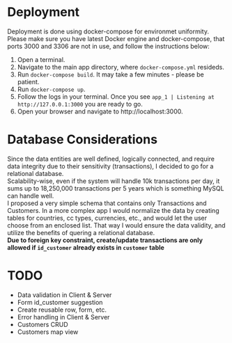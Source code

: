 # Deployment
Deployment is done using docker-compose for environmet uniformity.
Please make sure you have latest Docker engine and docker-compose, that ports 3000 and 3306 are not in use, and follow the instructions below:
1. Open a terminal.
2. Navigate to the main app directory, where `docker-compose.yml` resideds.
3. Run `docker-compose build`. It may take a few minutes - please be patient.
4. Run `docker-compose up`.
5. Follow the logs in your terminal. Once you see `app_1 | Listening at http://127.0.0.1:3000` you are ready to go.
6. Open your browser and navigate to http://localhost:3000.

# Database Considerations
Since the data entities are well defined, logically connected, and require data integrity due to their sensitivity (transactions), I decided to go for a relational database.\
Scalability-wise, even if the system will handle 10k transactions per day, it sums up to 18,250,000 transactions per 5 years which is something MySQL can handle well.\
I proposed a very simple schema that contains only Transactions and Customers. In a more complex app I would normalize the data by creating tables for countries, cc types, currencies, etc., and would let the user choose from an enclosed list. That way I would ensure the data validity, and utilize the benefits of quering a relational database.\
**Due to foreign key constraint, create/update transactions are only allowed if `id_customer` already exists in `customer` table**

# TODO
- Data validation in Client & Server
- Form id_customer suggestion
- Create reusable row, form, etc.
- Error handling in Client & Server
- Customers CRUD
- Customers map view

